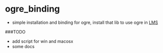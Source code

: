 # ogre_binding
 * simple installation and binding for ogre, install that lib to use ogre in [LMS](https://github.com/Phibedy/LMS)


###TODO
 * add script for win and macosx
 * some docs

